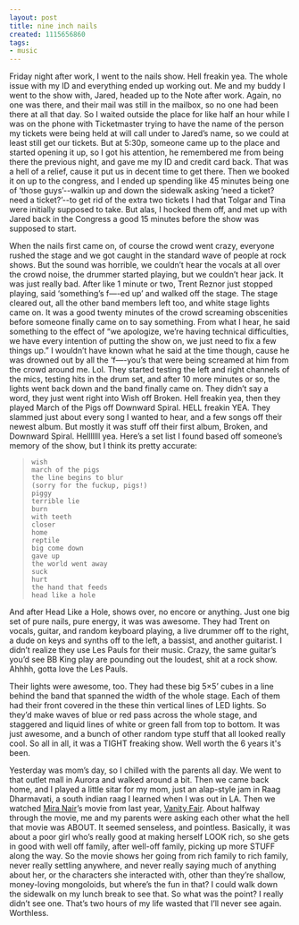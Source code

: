 ```yaml
---
layout: post
title: nine inch nails
created: 1115656860
tags:
- music
---
```

Friday night after work, I went to the nails show. Hell freakin yea. The whole issue with my ID and everything ended up working out. Me and my buddy I went to the show with, Jared, headed up to the Note after work. Again, no one was there, and their mail was still in the mailbox, so no one had been there at all that day. So I waited outside the place for like half an hour while I was on the phone with Ticketmaster trying to have the name of the person my tickets were being held at will call under to Jared’s name, so we could at least still get our tickets. But at 5:30p, someone came up to the place and started opening it up, so I got his attention, he remembered me from being there the previous night, and gave me my ID and credit card back. That was a hell of a relief, cause it put us in decent time to get there. Then we booked it on up to the congress, and I ended up spending like 45 minutes being one of ‘those guys’--walkin up and down the sidewalk asking ‘need a ticket? need a ticket?’--to get rid of the extra two tickets I had that Tolgar and Tina were initially supposed to take. But alas, I hocked them off, and met up with Jared back in the Congress a good 15 minutes before the show was supposed to start.

When the nails first came on, of course the crowd went crazy, everyone rushed the stage and we got caught in the standard wave of people at rock shows. But the sound was horrible, we couldn’t hear the vocals at all over the crowd noise, the drummer started playing, but we couldn’t hear jack. It was just really bad. After like 1 minute or two, Trent Reznor just stopped playing, said ‘something’s f—-ed up’ and walked off the stage. The stage cleared out, all the other band members left too, and white stage lights came on. It was a good twenty minutes of the crowd screaming obscenities before someone finally came on to say something. From what I hear, he said something to the effect of “we apologize, we’re having technical difficulties, we have every intention of putting the show on, we just need to fix a few things up.” I wouldn’t have known what he said at the time though, cause he was drowned out by all the ‘f—-you’s that were being screamed at him from the crowd around me. Lol. They started testing the left and right channels of the mics, testing hits in the drum set, and after 10 more minutes or so, the lights went back down and the band finally came on. They didn’t say a word, they just went right into Wish off Broken. Hell freakin yea, then they played March of the Pigs off Downward Spiral. HELL freakin YEA. They slammed just about every song I wanted to hear, and a few songs off their newest album. But mostly it was stuff off their first album, Broken, and Downward Spiral. Helllllll yea. Here’s a set list I found based off someone’s memory of the show, but I think its pretty accurate:

> 
>     wish
>     march of the pigs
>     the line begins to blur
>     (sorry for the fuckup, pigs!)
>     piggy
>     terrible lie
>     burn
>     with teeth
>     closer
>     home
>     reptile
>     big come down
>     gave up
>     the world went away
>     suck
>     hurt
>     the hand that feeds
>     head like a hole
> 

And after Head Like a Hole, shows over, no encore or anything. Just one big set of pure nails, pure energy, it was was awesome. They had Trent on vocals, guitar, and random keyboard playing, a live drummer off to the right, a dude on keys and synths off to the left, a bassist, and another guitarist. I didn’t realize they use Les Pauls for their music. Crazy, the same guitar’s you’d see BB King play are pounding out the loudest, shit at a rock show. Ahhhh, gotta love the Les Pauls.

Their lights were awesome, too. They had these big 5×5’ cubes in a line behind the band that spanned the width of the whole stage. Each of them had their front covered in the these thin vertical lines of LED lights. So they’d make waves of blue or red pass across the whole stage, and staggered and liquid lines of white or green fall from top to bottom. It was just awesome, and a bunch of other random type stuff that all looked really cool. So all in all, it was a TIGHT freaking show. Well worth the 6 years it's been.

Yesterday was mom’s day, so I chilled with the parents all day. We went to that outlet mall in Aurora and walked around a bit. Then we came back home, and I played a little sitar for my mom, just an alap-style jam in Raag Dharmavati, a south indian raag I learned when I was out in LA. Then we watched [Mira Nair](http://www.mirabaifilms.com/)’s movie from last year, [Vanity Fair](http://www.imdb.com/title/tt0241025/). About halfway through the movie, me and my parents were asking each other what the hell that movie was ABOUT. It seemed senseless, and pointless. Basically, it was about a poor girl who’s really good at making herself LOOK rich, so she gets in good with well off family, after well-off family, picking up more STUFF along the way. So the movie shows her going from rich family to rich family, never really settling anywhere, and never really saying much of anything about her, or the characters she interacted with, other than they’re shallow, money-loving mongoloids, but where’s the fun in that? I could walk down the sidewalk on my lunch break to see that. So what was the point? I really didn’t see one. That’s two hours of my life wasted that I’ll never see again. Worthless. 
